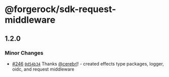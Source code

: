 # @forgerock/sdk-request-middleware

## 1.2.0

### Minor Changes

- [#246](https://github.com/ForgeRock/ping-javascript-sdk/pull/246) [`0d54b34`](https://github.com/ForgeRock/ping-javascript-sdk/commit/0d54b3461443fcf5c5071a08578f2d418f066073) Thanks [@cerebrl](https://github.com/cerebrl)! - created effects type packages, logger, oidc, and request middleware

